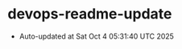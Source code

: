# devops-readme-update
<!--START_SECTION:activity-->
- Auto-updated at Sat Oct  4 05:31:40 UTC 2025
<!--END_SECTION:activity-->
